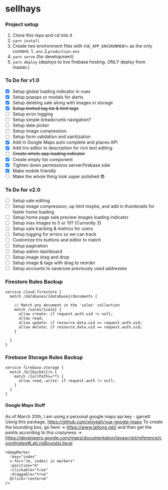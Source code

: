 # sellhays

### Project setup
1. Clone this repo and cd into it
2. `yarn install`
3. Create two environment files with `VUE_APP_ENVIRONMENT=` as the only content.
  1.`.env`
  2.`production.env`
4. `yarn serve` (for development)
5. `yarn deploy` (deploys to live firebase hosting. ONLY deploy from master.)


### To Do for v1.0
- [x] Setup global loading indicator in vuex
- [x] Setup popups or modals for alerts
- [x] Setup deleting sale along with images in storage
- [x] ~~Setup limited tag list & limit tags~~
- [ ] Setup error logging
- [ ] Setup simple breadcrumb navigation? 
- [ ] Setup date picker
- [ ] Setup image compression
- [ ] Setup form validation and sanitization
- [x] Add in Google Maps auto complete and places API
- [x] Add trix editor to description for rich text editing
- [ ] ~~Create whole app loading indicator~~
- [x] Create empty list component
- [x] Tighten down permissions server/firebase side
- [x] Make mobile friendly
- [ ] Make the whole thing look super polished 😎

### To Do for v2.0
- [ ] Setup sale editing
- [ ] Setup image compression, up limit maybe, and add in thumbnails for faster home loading
- [ ] Setup home page sale preview images loading indicator
- [ ] Setup max images to 5 or 10? (Currently 3)
- [ ] Setup sale tracking & metrics for users
- [ ] Setup logging for errors so we can track
- [ ] Customize trix buttons and editor to match 
- [ ] Setup pagination
- [ ] Setup admin dashboard
- [ ] Setup image drag and drop
- [ ] Setup image & tags with drag to reorder
- [ ] Setup accounts to save/use previously used addresses

### Firestore Rules Backup
```
service cloud.firestore {
  match /databases/{database}/documents {
  
    // Match any document in the 'sales' collection
    match /sales/{sale} {
      allow create: if request.auth.uid != null;
      allow read;
      allow update: if resource.data.uid == request.auth.uid;
      allow delete: if resource.data.uid == request.auth.uid;
    }

  }
}

```

### Firebase Storage Rules Backup
```
service firebase.storage {
  match /b/{bucket}/o {
    match /{allPaths=**} {
      allow read, write: if request.auth != null;
    }
  }
}
```

#### Google Maps Stuff

As of March 20th, I am using a personal google maps api key - garrett
Using this package, https://github.com/xkjyeah/vue-google-maps
To create the bounding box, go here -> https://www.latlong.net/
and then get the points according to this crazyness -> https://developers.google.com/maps/documentation/javascript/reference/coordinates#LatLngBoundsLiteral

```
<GmapMarker
  :key="index"
  v-for="(m, index) in markers"
  :position="m"
  :clickable="true"
  :draggable="true"
  @click="center=m"
/>
```